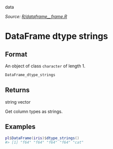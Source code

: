 data

*Source: [R/dataframe__frame.R](https://github.com/pola-rs/r-polars/tree/main/R/dataframe__frame.R)*

# DataFrame dtype strings

## Format

An object of class `character` of length 1.

```r
DataFrame_dtype_strings
```

## Returns

string vector

Get column types as strings.

## Examples

<pre class='r-example'><code><span class='r-in'><span><span class='va'>pl</span><span class='op'>$</span><span class='fu'>DataFrame</span><span class='op'>(</span><span class='va'>iris</span><span class='op'>)</span><span class='op'>$</span><span class='fu'>dtype_strings</span><span class='op'>(</span><span class='op'>)</span></span></span>
<span class='r-out co'><span class='r-pr'>#&gt;</span> [1] "f64" "f64" "f64" "f64" "cat"</span>
 </code></pre>